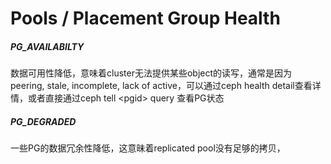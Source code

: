 # Pools / Placement Group Health

##### PG\_AVAILABILTY

数据可用性降低，意味着cluster无法提供某些object的读写，通常是因为 peering, stale, incomplete, lack of active，可以通过ceph health detail查看详情，或者直接通过ceph tell &lt;pgid&gt; query 查看PG状态

##### PG\_DEGRADED

一些PG的数据冗余性降低，这意昧着replicated pool没有足够的拷贝，

